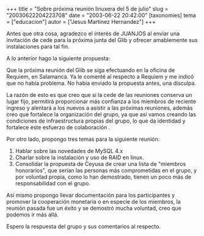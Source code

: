 +++
title = "Sobre próxima reunión linuxera del 5 de julio"
slug = "20030622204223708"
date = "2003-06-22 20:42:00"
[taxonomies]
tema = ["educacion"]
autor = ["Jesus Martinez Hernandez"]
+++

Antes que otra cosa, agradezco el interés de JUANJOS al enviar una
invitación de cede para la próxima junta del Glib y ofrecer amablemente
sus instalaciones para tal fin.

A lo anterior hago la siguiente propuesta:

<!-- more -->
Que la próxima reunión del Glib se siga efectuando en la oficina de
Requiem, en Salamanca. Ya le comenté al respecto a Requiem y me indicó
que no había problema. No había enviado la propuesta antes, una
disculpa.

La razón de esto es que creo que si la cede de las reuniones conserva un
lugar fijo, permitirá proporcionar más confianza a los miembros de
reciente ingreso y alentará a los nuevos a asistir a las próximas
reuniones, además creo que fortalece la organización del grupo, ya que
así vamos creando las condiciones de infraestructura propias del grupo,
lo que da identidad y fortalece este esfuerzo de colaboración .

Por otro lado, propongo tres temas para la siguiente reunión:

1.  Hablar sobre las novedades de MySQL 4.x
2.  Charlar sobre la instalación y uso de RAID en linux.
3.  Consolidar la propuesta de Ceyusa de crear una lista de
    &quot;miembros honorarios&quot;, que serían las personas más
    comprometidas en el grupo, y por voluntad propia, como lo han
    demostrado, tienen un poco más de responsabilidad con el grupo.

Así mismo propongo llevar documentación para los participantes y
promover la cooperación monetaria o en especie de los miembros, la
reunión pasada fue un éxito y se demostró mucha voluntad, creo que
podemos ir más allá.

Espero la respuesta del grupo y sus comentarios al respecto.

